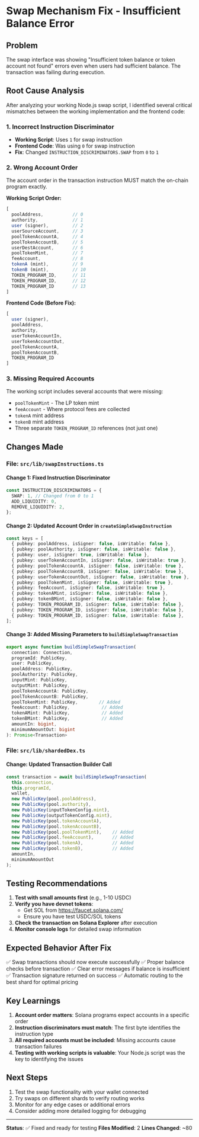 # Swap Mechanism Fix - Insufficient Balance Error

## Problem
The swap interface was showing "Insufficient token balance or token account not found" errors even when users had sufficient balance. The transaction was failing during execution.

## Root Cause Analysis
After analyzing your working Node.js swap script, I identified several critical mismatches between the working implementation and the frontend code:

### 1. **Incorrect Instruction Discriminator**
- **Working Script**: Uses `1` for swap instruction
- **Frontend Code**: Was using `0` for swap instruction
- **Fix**: Changed `INSTRUCTION_DISCRIMINATORS.SWAP` from `0` to `1`

### 2. **Wrong Account Order**
The account order in the transaction instruction MUST match the on-chain program exactly.

**Working Script Order:**
```javascript
[
  poolAddress,           // 0
  authority,             // 1
  user (signer),         // 2
  userSourceAccount,     // 3
  poolTokenAccountA,     // 4
  poolTokenAccountB,     // 5
  userDestAccount,       // 6
  poolTokenMint,         // 7
  feeAccount,            // 8
  tokenA (mint),         // 9
  tokenB (mint),         // 10
  TOKEN_PROGRAM_ID,      // 11
  TOKEN_PROGRAM_ID,      // 12
  TOKEN_PROGRAM_ID       // 13
]
```

**Frontend Code (Before Fix):**
```javascript
[
  user (signer),
  poolAddress,
  authority,
  userTokenAccountIn,
  userTokenAccountOut,
  poolTokenAccountA,
  poolTokenAccountB,
  TOKEN_PROGRAM_ID
]
```

### 3. **Missing Required Accounts**
The working script includes several accounts that were missing:
- `poolTokenMint` - The LP token mint
- `feeAccount` - Where protocol fees are collected
- `tokenA` mint address
- `tokenB` mint address
- Three separate `TOKEN_PROGRAM_ID` references (not just one)

## Changes Made

### File: `src/lib/swapInstructions.ts`

#### Change 1: Fixed Instruction Discriminator
```typescript
const INSTRUCTION_DISCRIMINATORS = {
  SWAP: 1, // Changed from 0 to 1
  ADD_LIQUIDITY: 0,
  REMOVE_LIQUIDITY: 2,
};
```

#### Change 2: Updated Account Order in `createSimpleSwapInstruction`
```typescript
const keys = [
  { pubkey: poolAddress, isSigner: false, isWritable: false },
  { pubkey: poolAuthority, isSigner: false, isWritable: false },
  { pubkey: user, isSigner: true, isWritable: false },
  { pubkey: userTokenAccountIn, isSigner: false, isWritable: true },
  { pubkey: poolTokenAccountA, isSigner: false, isWritable: true },
  { pubkey: poolTokenAccountB, isSigner: false, isWritable: true },
  { pubkey: userTokenAccountOut, isSigner: false, isWritable: true },
  { pubkey: poolTokenMint, isSigner: false, isWritable: true },
  { pubkey: feeAccount, isSigner: false, isWritable: true },
  { pubkey: tokenAMint, isSigner: false, isWritable: false },
  { pubkey: tokenBMint, isSigner: false, isWritable: false },
  { pubkey: TOKEN_PROGRAM_ID, isSigner: false, isWritable: false },
  { pubkey: TOKEN_PROGRAM_ID, isSigner: false, isWritable: false },
  { pubkey: TOKEN_PROGRAM_ID, isSigner: false, isWritable: false },
];
```

#### Change 3: Added Missing Parameters to `buildSimpleSwapTransaction`
```typescript
export async function buildSimpleSwapTransaction(
  connection: Connection,
  programId: PublicKey,
  user: PublicKey,
  poolAddress: PublicKey,
  poolAuthority: PublicKey,
  inputMint: PublicKey,
  outputMint: PublicKey,
  poolTokenAccountA: PublicKey,
  poolTokenAccountB: PublicKey,
  poolTokenMint: PublicKey,        // Added
  feeAccount: PublicKey,            // Added
  tokenAMint: PublicKey,            // Added
  tokenBMint: PublicKey,            // Added
  amountIn: bigint,
  minimumAmountOut: bigint
): Promise<Transaction>
```

### File: `src/lib/shardedDex.ts`

#### Change: Updated Transaction Builder Call
```typescript
const transaction = await buildSimpleSwapTransaction(
  this.connection,
  this.programId,
  wallet,
  new PublicKey(pool.poolAddress),
  new PublicKey(pool.authority),
  new PublicKey(inputTokenConfig.mint),
  new PublicKey(outputTokenConfig.mint),
  new PublicKey(pool.tokenAccountA),
  new PublicKey(pool.tokenAccountB),
  new PublicKey(pool.poolTokenMint),    // Added
  new PublicKey(pool.feeAccount),       // Added
  new PublicKey(pool.tokenA),           // Added
  new PublicKey(pool.tokenB),           // Added
  amountIn,
  minimumAmountOut
);
```

## Testing Recommendations

1. **Test with small amounts first** (e.g., 1-10 USDC)
2. **Verify you have devnet tokens**:
   - Get SOL from https://faucet.solana.com/
   - Ensure you have test USDC/SOL tokens
3. **Check the transaction on Solana Explorer** after execution
4. **Monitor console logs** for detailed swap information

## Expected Behavior After Fix

✅ Swap transactions should now execute successfully
✅ Proper balance checks before transaction
✅ Clear error messages if balance is insufficient
✅ Transaction signature returned on success
✅ Automatic routing to the best shard for optimal pricing

## Key Learnings

1. **Account order matters**: Solana programs expect accounts in a specific order
2. **Instruction discriminators must match**: The first byte identifies the instruction type
3. **All required accounts must be included**: Missing accounts cause transaction failures
4. **Testing with working scripts is valuable**: Your Node.js script was the key to identifying the issues

## Next Steps

1. Test the swap functionality with your wallet connected
2. Try swaps on different shards to verify routing works
3. Monitor for any edge cases or additional errors
4. Consider adding more detailed logging for debugging

---

**Status**: ✅ Fixed and ready for testing
**Files Modified**: 2
**Lines Changed**: ~80
